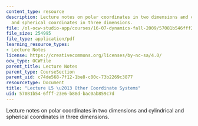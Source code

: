 ```yaml
---
content_type: resource
description: Lecture notes on polar coordinates in two dimensions and cylindrical
  and spherical coordinates in three dimensions.
file: /ol-ocw-studio-app/courses/16-07-dynamics-fall-2009/57081b546fff23e6b88dbac0ab859c7d_MIT16_07F09_Lec05.pdf
file_size: 254995
file_type: application/pdf
learning_resource_types:
- Lecture Notes
license: https://creativecommons.org/licenses/by-nc-sa/4.0/
ocw_type: OCWFile
parent_title: Lecture Notes
parent_type: CourseSection
parent_uid: c74de568-7f12-1be8-c80c-73b2269c3877
resourcetype: Document
title: "Lecture L5 \u2013 Other Coordinate Systems"
uid: 57081b54-6fff-23e6-b88d-bac0ab859c7d
---
```

Lecture notes on polar coordinates in two dimensions and cylindrical and spherical coordinates in three dimensions.